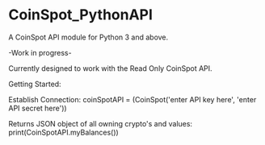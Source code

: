 # CoinSpot_PythonAPI
A CoinSpot API module for Python 3 and above. 

-Work in progress-

Currently designed to work with the Read Only CoinSpot API.

Getting Started:

Establish Connection:
coinSpotAPI = (CoinSpot('enter API key here', 'enter API secret here'))

Returns JSON object of all owning crypto's and values:
print(CoinSpotAPI.myBalances())
